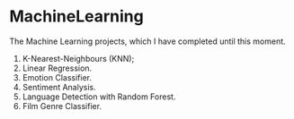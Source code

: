# MachineLearning
The Machine Learning projects, which I have completed until this moment.
1) K-Nearest-Neighbours (KNN);
2) Linear Regression.
3) Emotion Classifier.
4) Sentiment Analysis.
5) Language Detection with Random Forest.
6) Film Genre Classifier.
